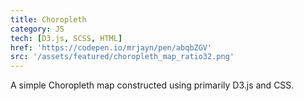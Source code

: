 ```yaml
---
title: Choropleth
category: JS
tech: [D3.js, SCSS, HTML]
href: 'https://codepen.io/mrjayn/pen/abqbZGV'
src: '/assets/featured/choropleth_map_ratio32.png'
---
```


A simple Choropleth map constructed using primarily D3.js and CSS.
